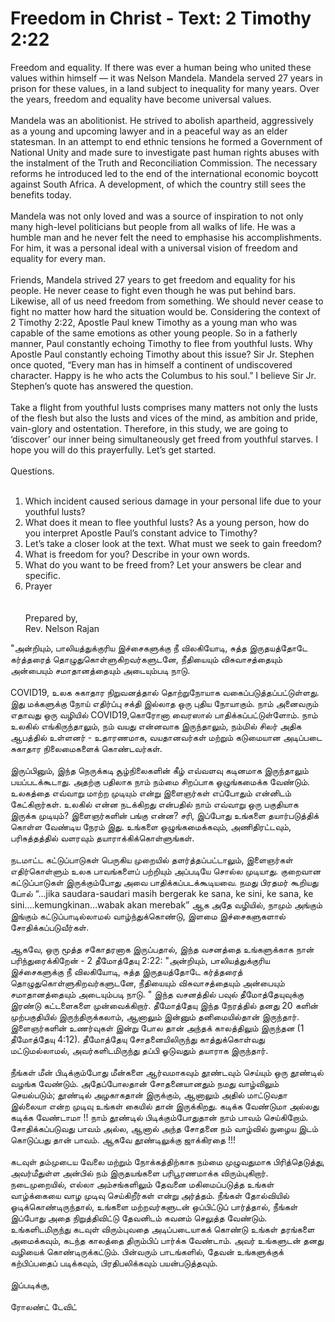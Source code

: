 # Freedom in Christ - Text: 2 Timothy 2:22

Freedom and equality. If there was ever a human being who united these values within himself — it was Nelson Mandela. Mandela served 27 years in prison for these values, in a land subject to inequality for many years. Over the years, freedom and equality have become universal values. <br/><br/> Mandela was an abolitionist. He strived to abolish apartheid, aggressively as a young and upcoming lawyer and in a peaceful way as an elder statesman. In an attempt to end ethnic tensions he formed a Government of National Unity and made sure to investigate past human rights abuses with the instalment of the Truth and Reconciliation Commission. The necessary reforms he introduced led to the end of the international economic boycott against South Africa. A development, of which the country still sees the benefits today. <br/><br/> Mandela was not only loved and was a source of inspiration to not only many high-level politicians but people from all walks of life. He was a humble man and he never felt the need to emphasise his accomplishments. For him, it was a personal ideal with a universal vision of freedom and equality for every man. <br/><br/> Friends, Mandela strived 27 years to get freedom and equality for his people. He never cease to fight even though he was put behind bars. Likewise, all of us need freedom from something. We should never cease to fight no matter how hard the situation would be. Considering the context of 2 Timothy 2:22, Apostle Paul knew Timothy as a young man who was capable of  the same emotions as other young people. So in a fatherly manner, Paul constantly echoing Timothy to flee from youthful lusts. Why Apostle Paul constantly echoing Timothy about this issue? Sir Jr. Stephen once quoted, “Every man has in himself a continent of undiscovered character. Happy is he who acts the Columbus to his soul.” I believe Sir Jr. Stephen’s quote has answered the question. <br/><br/> Take a flight from youthful lusts comprises many matters not only the lusts of the flesh but also the lusts and vices of the mind, as ambition and pride, vain-glory and ostentation. Therefore, in this study, we are going to ‘discover’ our inner being simultaneously get freed from youthful starves. I hope you will do this prayerfully. Let’s get started. <br/><br/> Questions. <br/><br/>

1. Which incident caused serious damage in your personal life due to your youthful lusts?<br/>
2. What does it mean to flee youthful lusts? As a young person, how do you interpret Apostle Paul’s constant advice to Timothy?<br/>
3. Let’s take a closer look at the text. What must we seek to gain freedom?<br/>
4. What is freedom for you? Describe in your own words.<br/>
5. What do you want to be freed from? Let your answers be clear and specific.<br/>
6. Prayer<br/>
<br/><br/>
Prepared by,<br/> Rev. Nelson Rajan<br/>


"அன்றியும், பாலியத்துக்குரிய இச்சைகளுக்கு நீ விலகியோடி, சுத்த இருதயத்தோடே கர்த்தரைத் தொழுதுகொள்ளுகிறவர்களுடனே, நீதியையும் விசுவாசத்தையும் அன்பையும் சமாதானத்தையும் அடையும்படி நாடு. <br/><br/>  COVID19, உலக சுகாதார நிறுவனத்தால் தொற்றுநோயாக வகைப்படுத்தப்பட்டுள்ளது. இது மக்களுக்கு நோய் எதிர்ப்பு சக்தி இல்லாத ஒரு புதிய நோயாகும். நாம் அனைவரும் எதாவது ஒரு வழியில் COVID19,கொரோனா வைரஸால் பாதிக்கப்பட்டுள்ளோம். நாம் உலகில் எங்கிருந்தாலும், நம் வயது என்னவாக இருந்தாலும், நம்மில் சிலர் அதிக ஆபத்தில் உள்ளனர் - உதாரணமாக, வயதானவர்கள் மற்றும் கடுமையான அடிப்படை சுகாதார நிலைமைகளைக் கொண்டவர்கள். <br/><br/>  இருப்பினும், இந்த நெருக்கடி சூழ்நிலைகளின் கீழ் எவ்வளவு கடினமாக இருந்தாலும் பயப்படக்கூடாது. அதற்கு பதிலாக நாம் நம்மை சிறப்பாக ஒழுங்கமைக்க வேண்டும். உலகத்தை எவ்வாறு மாற்ற முடியும் என்று இளைஞர்கள் எப்போதும் என்னிடம் கேட்கிறார்கள். உலகில் என்ன நடக்கிறது என்பதில் நாம் எவ்வாறு ஒரு பகுதியாக இருக்க முடியும்? இளைஞர்களின் பங்கு என்ன? சரி, இப்போது உங்களை தயார்படுத்திக் கொள்ள வேண்டிய நேரம் இது. உங்களை ஒழுங்கமைக்கவும், அணிதிரட்டவும், பரிசுத்தத்தில் வளரவும் தயாராக்கிக்கொள்ளுங்கள். <br/><br/>  நடமாட்ட கட்டுப்பாடுகள் பெருகிய முறையில் தளர்த்தப்பட்டாலும், இளைஞர்கள் எதிர்கொள்ளும் உலக பாவங்களைப் பற்றியும் அப்படியே சொல்ல முடியாது. குறைவான கட்டுப்பாடுகள் இருக்கும்போது அவை  பாதிக்கப்படக்கூடியவை. நமது பிரதமர் கூறியது போல் “…jika saudara-saudari masih bergerak ke sana, ke sini, ke sana, ke sini….kemungkinan…wabak akan merebak”  ஆக அதே வழியில், நாமும் அங்கும் இங்கும் கட்டுப்பாடில்லாமல் வாழ்ந்துக்கொண்டு, இளமை இச்சைகளுகளால் சோதிக்கப்படுவீர்கள். <br/><br/> ஆகவே, ஒரு மூத்த சகோதரனாக இருப்பதால், இந்த வசனத்தை உங்களுக்காக நான் பரிந்துரைக்கிறேன் - 2 தீமோத்தேயு 2:22: "அன்றியும், பாலியத்துக்குரிய இச்சைகளுக்கு நீ விலகியோடி, சுத்த இருதயத்தோடே கர்த்தரைத் தொழுதுகொள்ளுகிறவர்களுடனே, நீதியையும் விசுவாசத்தையும் அன்பையும் சமாதானத்தையும் அடையும்படி நாடு. " இந்த வசனத்தில் பவுல் தீமோத்தேயுவுக்கு இரண்டு கட்டளைகளை முன்வைக்கிறார்.  தீமோத்தேயு இந்த நேரத்தில் தனது 20 களின் முற்பகுதியில் இருந்திருக்கலாம், ஆனாலும் இன்னும் தனிமையில்தான் இருந்தார். இளைஞர்களின் உணர்வுகள் இன்று போல தான் அந்தக் காலத்திலும்  இருந்தன (1 தீமோத்தேயு 4:12). தீமோத்தேயு சோதனையிலிருந்து காத்துக்கொள்வது மட்டுமல்லாமல், அவர்களிடமிருந்து தப்பி ஓடுவதும் தயாராக இருந்தார். <br/><br/>  நீங்கள் மீன் பிடிக்கும்போது மீன்களை ஆர்வமாகவும் தூண்டவும் செய்யும் ஒரு தூண்டில் வழங்க வேண்டும். அதேப்போலதான் சோதனையானதும் நமது வாழ்விலும் செயல்படும்; தூண்டில் அழகாகதான் இருக்கும், ஆனாலும் அதில் மாட்டுவதா இல்லையா என்ற முடிவு உங்கள் கையில் தான் இருக்கிறது. கடிக்க வேண்டுமா அல்லது கடிக்க வேண்டாமா !! நாம் தூண்டில் பிடிக்கும்போதுதான் நாம் பாவம் செய்கிறோம். சோதிக்கப்படுவது பாவம் அல்ல, ஆனால் அந்த சோதனை நம் வாழ்வில் நுழைய இடம் கொடுப்பது தான் பாவம். ஆகவே  தூண்டிலுக்கு ஜாக்கிரதை !!! <br/><br/> கடவுள் தம்முடைய வேலை மற்றும் நோக்கத்திற்காக நம்மை முழுவதுமாக பிரித்தெடுத்து, அவர்மீதுள்ள அன்பில் நம் இருதயங்களை பரிபூரணமாக்க விரும்புகிறார். நடைமுறையில், எல்லா அம்சங்களிலும் தேவனை மகிமைப்படுத்த உங்கள் வாழ்க்கையை வாழ முடிவு செய்கிறீர்கள் என்று அர்த்தம். நீங்கள் தோல்வியில் ஓடிக்கொண்டிருந்தால், உங்களை மற்றவர்களுடன் ஒப்பிட்டுப் பார்த்தால், நீங்கள் இப்போது அதை நிறுத்திவிட்டு தேவனிடம் கவனம் செலுத்த வேண்டும். உங்களிடமிருந்து கடவுள் விரும்புவதை அடிப்படையாகக் கொண்டு உங்கள் தரங்களை அமைக்கவும், கடந்த காலத்தை திரும்பிப் பார்க்க வேண்டாம். அவர் உங்களுடன் தனது வழியைக் கொண்டிருக்கட்டும். பின்வரும் பாடங்களில், தேவன் உங்களுக்குக் கற்பிப்பதைப் படிக்கவும், பிரதிபலிக்கவும் பயன்படுத்தவும். <br/><br/> இப்படிக்கு, <br/><br/> ரோலண்ட் டேவிட் <br/><br/>